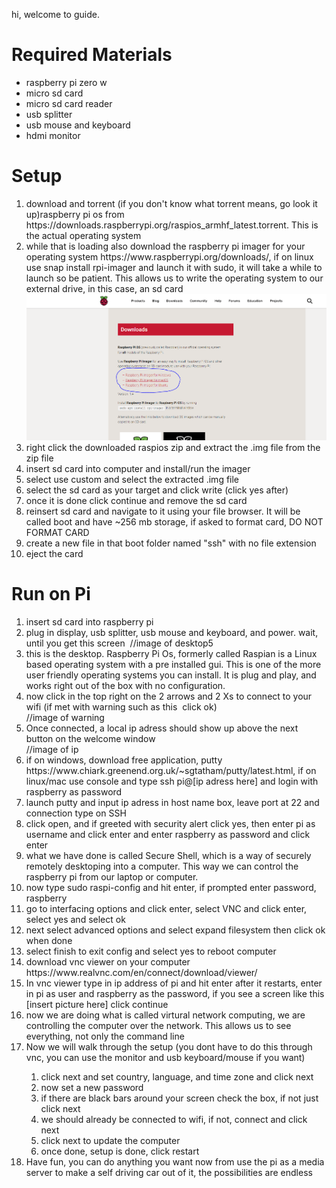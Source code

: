 hi, welcome to guide.

<h1>Required Materials</h1>
  <ul>
  <li>raspberry pi zero w</li>
  <li> micro sd card</li>
  <li>micro sd card reader</li>
  <li>usb splitter</li>
  <li>usb mouse and keyboard</li>
  <li>hdmi monitor</li>
</ul>
 
<h1>Setup</h1>  
<ol>
  <li>download and torrent (if you don't know what torrent means, go look it up)raspberry pi os from https://downloads.raspberrypi.org/raspios_armhf_latest.torrent. This is the actual operating system</li>
  <li>while that is loading also download the raspberry pi imager for your operating system https://www.raspberrypi.org/downloads/, if on linux use snap install rpi-imager and launch it with sudo, it will take a while to launch so be patient. This allows us to write the operating system to our external drive, in this case, an sd card</li>
  <img src="../Photos/imagerdownload.PNG">
  <li>right click the downloaded raspios zip and extract the .img file from the zip file</li>
  <li>insert sd card into computer and install/run the imager</li>
  <li>select use custom and select the extracted .img file</li>
  <li>select the sd card as your target and click write (click yes after)</li>
  <li>once it is done click continue and remove the sd card</li>
  <li>reinsert sd card and navigate to it using your file browser. It will be called boot and have ~256 mb storage, if asked to format card, DO NOT FORMAT CARD</li>
  <li>create a new file in that boot folder named "ssh" with no file extension</li>
  <li>eject the card</li>
 </ol> 
<h1>Run on Pi</h1>
<ol>
  <li>insert sd card into raspberry pi</li>
  <li>plug in display, usb splitter, usb mouse and keyboard, and power.
  wait, until you get this screen
    <img src=""> //image of desktop5</li>
    <li>this is the desktop. Raspberry Pi Os, formerly called Raspian is a Linux based operating system with a pre installed gui. This is one of the more user friendly operating systems you can install. It is plug and play, and works right out of the box with no configuration.</li>
  <li>now click in the top right on the 2 arrows and 2 Xs to connect to your wifi (if met with warning such as this <img src=""> click ok) </li>//image of warning
  <li>Once connected, a local ip adress should show up above the next button on the welcome window <img src=""></li>//image of ip
  <li>if on windows, download free application, putty https://www.chiark.greenend.org.uk/~sgtatham/putty/latest.html, if on linux/mac use console and type ssh pi@[ip adress here] and login with raspberry as password</li>
  <li>launch putty and input ip adress in host name box, leave port at 22 and connection type on SSH</li>
  <li>click open, and if greeted with security alert click yes, then enter pi as username and click enter and enter raspberry as password and click enter</li>
  <li>what we have done is called Secure Shell, which is a way of securely remotely desktoping into a computer. This way we can control the raspberry pi from our laptop or computer.</li>
  <li>now type sudo raspi-config and hit enter, if prompted enter password, raspberry</li>
  <li>go to interfacing options and click enter, select VNC and click enter, select yes and select ok</li>
  <li>next select advanced options and select expand filesystem then click ok when done</li>
  <li>select finish to exit config and select yes to reboot computer</li>
  <li>download vnc viewer on your computer https://www.realvnc.com/en/connect/download/viewer/</li>
  <li>In vnc viewer type in ip address of pi and hit enter after it restarts, enter in pi as user and raspberry as the password, if you see a screen like this [insert picture here] click continue</li>
  <li>now we are doing what is called virtural network computing, we are controlling the computer over the network. This allows us to see everything, not only the command line</li>
  <li>Now we will walk through the setup (you dont have to do this through vnc, you can use the monitor and usb keyboard/mouse if you want)</li>
     <ol>
        <li>click next and set country, language, and time zone and click next</li>
        <li>now set a new password</li>
        <li>if there are black bars around your screen check the box, if not just click next</li>
        <li>we should already be connected to wifi, if not, connect and click next</li>
        <li>click next to update the computer</li>
        <li>once done, setup is done, click restart</li>
    </ol>
  <li>Have fun, you can do anything you want now from use the pi as a media server to make a self driving car out of it, the possibilities are endless</li>
    
</ol>